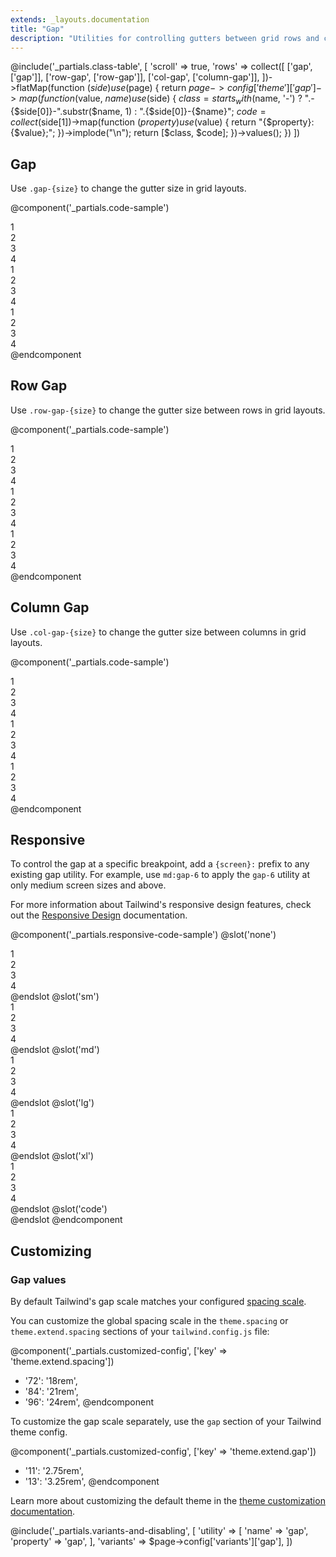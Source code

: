```yaml
---
extends: _layouts.documentation
title: "Gap"
description: "Utilities for controlling gutters between grid rows and columns."
---
```


@include('_partials.class-table', [
  'scroll' => true,
  'rows' => collect([
    ['gap', ['gap']],
    ['row-gap', ['row-gap']],
    ['col-gap', ['column-gap']],
  ])->flatMap(function ($side) use ($page) {
    return $page->config['theme']['gap']->map(function ($value, $name) use ($side) {
      $class = starts_with($name, '-')
        ? ".-{$side[0]}-".substr($name, 1)
        : ".{$side[0]}-{$name}";
      $code = collect($side[1])->map(function ($property) use ($value) {
        return "{$property}: {$value};";
      })->implode("\n");
      return [$class, $code];
    })->values();
  })
])

## Gap

Use `.gap-{size}` to change the gutter size in grid layouts.

@component('_partials.code-sample')
<div class="grid grid-cols-2 gap-1 bg-red-200">
  <div class="text-gray-700 text-center bg-gray-400 p-2">1</div>
  <div class="text-gray-700 text-center bg-gray-400 p-2">2</div>
  <div class="text-gray-700 text-center bg-gray-400 p-2">3</div>
  <div class="text-gray-700 text-center bg-gray-400 p-2">4</div>
</div>

<div class="grid grid-cols-2 gap-2 bg-red-200 my-6">
  <div class="text-gray-700 text-center bg-gray-400 p-2">1</div>
  <div class="text-gray-700 text-center bg-gray-400 p-2">2</div>
  <div class="text-gray-700 text-center bg-gray-400 p-2">3</div>
  <div class="text-gray-700 text-center bg-gray-400 p-2">4</div>
</div>

<div class="grid grid-cols-2 gap-6 bg-red-200">
  <div class="text-gray-700 text-center bg-gray-400 p-2">1</div>
  <div class="text-gray-700 text-center bg-gray-400 p-2">2</div>
  <div class="text-gray-700 text-center bg-gray-400 p-2">3</div>
  <div class="text-gray-700 text-center bg-gray-400 p-2">4</div>
</div>
@endcomponent

## Row Gap

Use `.row-gap-{size}` to change the gutter size between rows in grid layouts.

@component('_partials.code-sample')
<div class="grid grid-cols-2 row-gap-1 bg-red-200">
  <div class="text-gray-700 text-center bg-gray-400 p-2">1</div>
  <div class="text-gray-700 text-center bg-gray-400 p-2">2</div>
  <div class="text-gray-700 text-center bg-gray-400 p-2">3</div>
  <div class="text-gray-700 text-center bg-gray-400 p-2">4</div>
</div>

<div class="grid grid-cols-2 row-gap-2 bg-red-200 my-6">
  <div class="text-gray-700 text-center bg-gray-400 p-2">1</div>
  <div class="text-gray-700 text-center bg-gray-400 p-2">2</div>
  <div class="text-gray-700 text-center bg-gray-400 p-2">3</div>
  <div class="text-gray-700 text-center bg-gray-400 p-2">4</div>
</div>

<div class="grid grid-cols-2 row-gap-6 bg-red-200">
  <div class="text-gray-700 text-center bg-gray-400 p-2">1</div>
  <div class="text-gray-700 text-center bg-gray-400 p-2">2</div>
  <div class="text-gray-700 text-center bg-gray-400 p-2">3</div>
  <div class="text-gray-700 text-center bg-gray-400 p-2">4</div>
</div>
@endcomponent

## Column Gap

Use `.col-gap-{size}` to change the gutter size between columns in grid layouts.

@component('_partials.code-sample')
<div class="grid grid-cols-2 col-gap-1 bg-red-200">
  <div class="text-gray-700 text-center bg-gray-400 p-2">1</div>
  <div class="text-gray-700 text-center bg-gray-400 p-2">2</div>
  <div class="text-gray-700 text-center bg-gray-400 p-2">3</div>
  <div class="text-gray-700 text-center bg-gray-400 p-2">4</div>
</div>

<div class="grid grid-cols-2 col-gap-2 bg-red-200 my-6">
  <div class="text-gray-700 text-center bg-gray-400 p-2">1</div>
  <div class="text-gray-700 text-center bg-gray-400 p-2">2</div>
  <div class="text-gray-700 text-center bg-gray-400 p-2">3</div>
  <div class="text-gray-700 text-center bg-gray-400 p-2">4</div>
</div>

<div class="grid grid-cols-2 col-gap-6 bg-red-200">
  <div class="text-gray-700 text-center bg-gray-400 p-2">1</div>
  <div class="text-gray-700 text-center bg-gray-400 p-2">2</div>
  <div class="text-gray-700 text-center bg-gray-400 p-2">3</div>
  <div class="text-gray-700 text-center bg-gray-400 p-2">4</div>
</div>
@endcomponent

## Responsive

To control the gap at a specific breakpoint, add a `{screen}:` prefix to any existing gap utility. For example, use `md:gap-6` to apply the `gap-6` utility at only medium screen sizes and above.

For more information about Tailwind's responsive design features, check out the [Responsive Design](/docs/responsive-design) documentation.

@component('_partials.responsive-code-sample')
@slot('none')
<div class="grid grid-cols-2 gap-2 bg-red-200 my-6">
  <div class="text-gray-700 text-center bg-gray-400 p-2">1</div>
  <div class="text-gray-700 text-center bg-gray-400 p-2">2</div>
  <div class="text-gray-700 text-center bg-gray-400 p-2">3</div>
  <div class="text-gray-700 text-center bg-gray-400 p-2">4</div>
</div>
@endslot
@slot('sm')
<div class="grid grid-cols-2 gap-1 bg-red-200 my-6">
  <div class="text-gray-700 text-center bg-gray-400 p-2">1</div>
  <div class="text-gray-700 text-center bg-gray-400 p-2">2</div>
  <div class="text-gray-700 text-center bg-gray-400 p-2">3</div>
  <div class="text-gray-700 text-center bg-gray-400 p-2">4</div>
</div>
@endslot
@slot('md')
<div class="grid grid-cols-2 gap-4 bg-red-200 my-6">
  <div class="text-gray-700 text-center bg-gray-400 p-2">1</div>
  <div class="text-gray-700 text-center bg-gray-400 p-2">2</div>
  <div class="text-gray-700 text-center bg-gray-400 p-2">3</div>
  <div class="text-gray-700 text-center bg-gray-400 p-2">4</div>
</div>
@endslot
@slot('lg')
<div class="grid grid-cols-2 row-gap-2 bg-red-200 my-6">
  <div class="text-gray-700 text-center bg-gray-400 p-2">1</div>
  <div class="text-gray-700 text-center bg-gray-400 p-2">2</div>
  <div class="text-gray-700 text-center bg-gray-400 p-2">3</div>
  <div class="text-gray-700 text-center bg-gray-400 p-2">4</div>
</div>
@endslot
@slot('xl')
<div class="grid grid-cols-2 col-gap-6 bg-red-200 my-6">
  <div class="text-gray-700 text-center bg-gray-400 p-2">1</div>
  <div class="text-gray-700 text-center bg-gray-400 p-2">2</div>
  <div class="text-gray-700 text-center bg-gray-400 p-2">3</div>
  <div class="text-gray-700 text-center bg-gray-400 p-2">4</div>
</div>
@endslot
@slot('code')
<div class="grid none:gap-2 sm:gap-1 md:gap-4 lg:row-gap-2 xl:col-gap-6 ...">
  <!-- ... -->
</div>
@endslot
@endcomponent

## Customizing

### Gap values

By default Tailwind's gap scale matches your configured [spacing scale](/docs/customizing-spacing).

You can customize the global spacing scale in the `theme.spacing` or `theme.extend.spacing` sections of your `tailwind.config.js` file:

@component('_partials.customized-config', ['key' => 'theme.extend.spacing'])
+ '72': '18rem',
+ '84': '21rem',
+ '96': '24rem',
@endcomponent

To customize the gap scale separately, use the `gap` section of your Tailwind theme config.

@component('_partials.customized-config', ['key' => 'theme.extend.gap'])
+ '11': '2.75rem',
+ '13': '3.25rem',
@endcomponent

Learn more about customizing the default theme in the [theme customization documentation](/docs/theme#customizing-the-default-theme).

@include('_partials.variants-and-disabling', [
    'utility' => [
        'name' => 'gap',
        'property' => 'gap',
    ],
    'variants' => $page->config['variants']['gap'],
])
